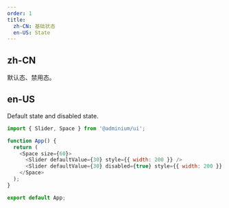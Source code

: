 ```yaml
---
order: 1
title:
  zh-CN: 基础状态
  en-US: State
---
```


## zh-CN

默认态、禁用态。

## en-US

Default state and disabled state.

```js
import { Slider, Space } from '@adminium/ui';

function App() {
  return (
    <Space size={60}>
      <Slider defaultValue={30} style={{ width: 200 }} />
      <Slider defaultValue={30} disabled={true} style={{ width: 200 }} />
    </Space>
  );
}

export default App;
```
